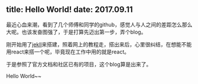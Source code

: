 title: Hello World! 
date: 2017.09.11 
---

最近心血来潮，看到了几个师傅和同学的github，感觉人与人之间的差距怎么那么大呢。也该发奋图强了，于是打算先迈出第一步，弄个blog。

刚开始用了[jekll](http://jekyll.com.cn/docs/home/)来搭建，照着网上的教程走，搭出来后，心里很纠结，在想能不能用react来搭一个呢，毕竟现在工作中用的就是react。

于是参照了官方文档和社区已有的项目，这个blog算是出来了。

Hello World~~

